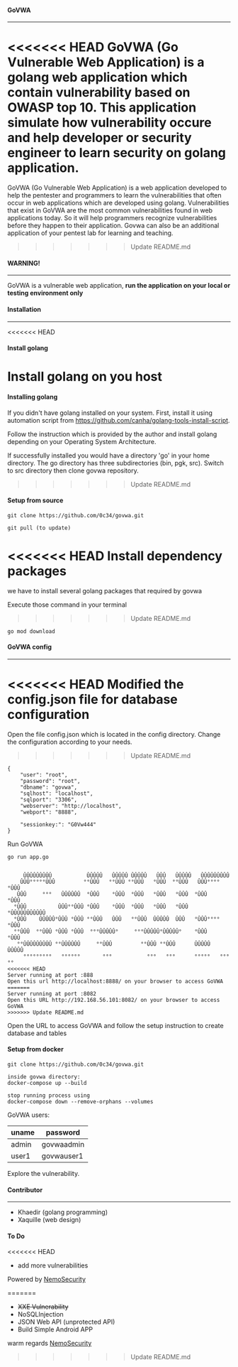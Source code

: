 #### GoVWA
---
<<<<<<< HEAD
GoVWA (Go Vulnerable Web Application) is a golang web application which contain vulnerability based on OWASP top 10. This application simulate how vulnerability occure and help developer or security engineer to learn security on golang application.
=======
GoVWA (Go Vulnerable Web Application) is a web application developed to help the pentester and programmers to learn the vulnerabilities that often occur in web applications which are developed using golang. Vulnerabilities that exist in GoVWA are the most common vulnerabilities found in web applications today. So it will help programmers recognize vulnerabilities before they happen to their application. Govwa can also be an additional application of your pentest lab for learning and teaching.

>>>>>>> Update README.md
#### WARNING!
---
GoVWA is a vulnerable web application, **run the application on your local or testing environment only**

#### Installation
---
<<<<<<< HEAD
#### Install golang
Install golang on you host
=======
#### Installing golang
If you didn't have golang installed on your system. First, install it using automation script from https://github.com/canha/golang-tools-install-script.

Follow the instruction which is provided by the author and install golang depending on your Operating System Architecture.

If successfully installed you would have a directory 'go' in your home directory. The go directory has three subdirectories (bin, pgk, src). Switch to src directory then clone govwa repository. 
>>>>>>> Update README.md

#### Setup from source
```
git clone https://github.com/0c34/govwa.git

git pull (to update)

```
<<<<<<< HEAD
Install dependency packages
=======
we have to install several golang packages that required by govwa

Execute those command in your terminal
>>>>>>> Update README.md
```
go mod download 
```

#### GoVWA config
---
<<<<<<< HEAD
Modified the config.json file for database configuration
=======
Open the file config.json which is located in the config directory. Change the configuration according to your needs.
>>>>>>> Update README.md

```
{
    "user": "root",
    "password": "root",
    "dbname": "govwa",
    "sqlhost": "localhost",
    "sqlport": "3306",
    "webserver": "http://localhost",
    "webport": "8888",

    "sessionkey:": "G0Vw444"
}

```
Run GoVWA 
```
go run app.go 
```
```

     ÛÛÛÛÛÛÛÛÛ           ÛÛÛÛÛ   ÛÛÛÛÛ ÛÛÛÛÛ   ÛÛÛ   ÛÛÛÛÛ   ÛÛÛÛÛÛÛÛÛ  
    ÛÛÛ°°°°°ÛÛÛ         °°ÛÛÛ   °°ÛÛÛ °°ÛÛÛ   °ÛÛÛ  °°ÛÛÛ   ÛÛÛ°°°°°ÛÛÛ 
   ÛÛÛ     °°°   ÛÛÛÛÛÛ  °ÛÛÛ    °ÛÛÛ  °ÛÛÛ   °ÛÛÛ   °ÛÛÛ  °ÛÛÛ    °ÛÛÛ 
  °ÛÛÛ          ÛÛÛ°°ÛÛÛ °ÛÛÛ    °ÛÛÛ  °ÛÛÛ   °ÛÛÛ   °ÛÛÛ  °ÛÛÛÛÛÛÛÛÛÛÛ 
  °ÛÛÛ    ÛÛÛÛÛ°ÛÛÛ °ÛÛÛ °°ÛÛÛ   ÛÛÛ   °°ÛÛÛ  ÛÛÛÛÛ  ÛÛÛ   °ÛÛÛ°°°°°ÛÛÛ 
  °°ÛÛÛ  °°ÛÛÛ °ÛÛÛ °ÛÛÛ  °°°ÛÛÛÛÛ°     °°°ÛÛÛÛÛ°ÛÛÛÛÛ°    °ÛÛÛ    °ÛÛÛ 
   °°ÛÛÛÛÛÛÛÛÛ °°ÛÛÛÛÛÛ     °°ÛÛÛ         °°ÛÛÛ °°ÛÛÛ      ÛÛÛÛÛ   ÛÛÛÛÛ
     °°°°°°°°°   °°°°°°       °°°           °°°   °°°      °°°°°   °°°°° 
<<<<<<< HEAD
Server running at port :888
Open this url http://localhost:8888/ on your browser to access GoVWA
=======
Server running at port :8082
Open this URL http://192.168.56.101:8082/ on your browser to access GoVWA
>>>>>>> Update README.md

```
Open the URL to access GoVWA and follow the setup instruction to create database and tables

#### Setup from docker
```
git clone https://github.com/0c34/govwa.git

inside govwa directory:
docker-compose up --build

stop running process using
docker-compose down --remove-orphans --volumes

```

GoVWA users:

|uname|password|
|-----|--------|
|admin|govwaadmin|
|user1|govwauser1|

Explore the vulnerability.

#### Contributor
---
* Khaedir (golang programming)
* Xaquille (web design)

#### To Do

<<<<<<< HEAD
* add more vulnerabilities

Powered by [NemoSecurity](https://nemosecurity.com)




=======
* ~~XXE Vulnerability~~
* NoSQLInjection
* JSON Web API (unprotected API)
* Build Simple Android APP

warm regards [NemoSecurity](https://nemosecurity.com)
>>>>>>> Update README.md

